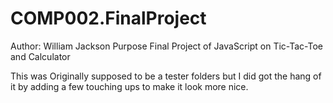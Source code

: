 # COMP002.FinalProject
Author: William Jackson
Purpose Final Project of JavaScript on Tic-Tac-Toe and Calculator

This was Originally supposed to be a tester folders but I did got the hang of it by adding a few touching ups to make it look more nice.